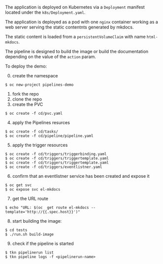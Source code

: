 The application is deployed on Kubernetes via a `Deployment` manifest located under the `k8s/Deployment.yaml`.

The application is deployed as a pod with one `nginx` container working as a web server serving the static contentnts generated by mkdocs.

The static content is loaded from a `persistentVolumeClaim` with name `html-mkdocs`.

The pipeline is designed to build the image or build the documentation depending on the value of the `action` param.

To deploy the demo:

0) create the namespace

```
$ oc new-project pipelines-demo
```

1) fork the repo
2) clone the repo
3) create the PVC

```
$ oc create -f cd/pvc.yaml
```

4) apply the Pipelines resurces

```
$ oc create -f cd/tasks/
$ oc create -f cd/pipeline/pipeline.yaml
```

5) apply the trigger resources

```
$ oc create -f cd/triggers/triggerbinding.yaml
$ oc create -f cd/triggers/triggertemplate.yaml
$ oc create -f cd/triggers/triggertemplate.yaml
$ oc create -f cd/triggers/eventlistner.yaml
```

6) confirm that an eventlistner service has been created and expose it

```
$ oc get svc
$ oc expose svc el-mkdocs
```

7) get the URL route

```
$ echo "URL: $(oc  get route el-mkdocs --template='http://{{.spec.host}}')"
```

8) start building the image:

```
$ cd tests
$ ./run.sh build-image
```

9) check if the pipeline is started

```
$ tkn pipelinerun list
$ tkn pipeline logs -f <pipelinerun-name>
```

